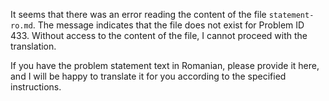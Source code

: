 It seems that there was an error reading the content of the file `statement-ro.md`. The message indicates that the file does not exist for Problem ID 433. Without access to the content of the file, I cannot proceed with the translation.

If you have the problem statement text in Romanian, please provide it here, and I will be happy to translate it for you according to the specified instructions.